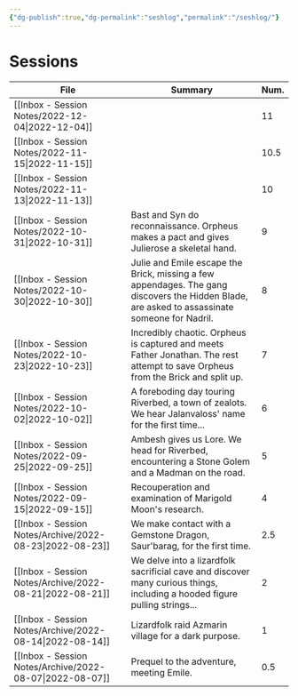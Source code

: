 ```yaml
---
{"dg-publish":true,"dg-permalink":"seshlog","permalink":"/seshlog/"}
---
```


# Sessions
| File                                                        | Summary                                                                                                                                       | Num. |
| ----------------------------------------------------------- | --------------------------------------------------------------------------------------------------------------------------------------------- | ---- |
| [[Inbox - Session Notes/2022-12-04\|2022-12-04]]         |                                                                                                                                               | 11   |
| [[Inbox - Session Notes/2022-11-15\|2022-11-15]]         |                                                                                                                                               | 10.5 |
| [[Inbox - Session Notes/2022-11-13\|2022-11-13]]         |                                                                                                                                               | 10   |
| [[Inbox - Session Notes/2022-10-31\|2022-10-31]]         | Bast and Syn do reconnaissance. Orpheus makes a pact and gives Julierose a skeletal hand.                                                     | 9    |
| [[Inbox - Session Notes/2022-10-30\|2022-10-30]]         | Julie and Emile escape the Brick, missing a few appendages. The gang discovers the Hidden Blade, are asked to assassinate someone for Nadril. | 8    |
| [[Inbox - Session Notes/2022-10-23\|2022-10-23]]         | Incredibly chaotic. Orpheus is captured and meets Father Jonathan. The rest attempt to save Orpheus from the Brick and split up.              | 7    |
| [[Inbox - Session Notes/2022-10-02\|2022-10-02]]         | A foreboding day touring Riverbed, a town of zealots. We hear Jalanvaloss' name for the first time...                                         | 6    |
| [[Inbox - Session Notes/2022-09-25\|2022-09-25]]         | Ambesh gives us Lore. We head for Riverbed, encountering a Stone Golem and a Madman on the road.                                              | 5    |
| [[Inbox - Session Notes/2022-09-15\|2022-09-15]]         | Recouperation and examination of Marigold Moon's research.                                                                                    | 4    |
| [[Inbox - Session Notes/Archive/2022-08-23\|2022-08-23]] | We make contact with a Gemstone Dragon, Saur'barag, for the first time.                                                                       | 2.5  |
| [[Inbox - Session Notes/Archive/2022-08-21\|2022-08-21]] | We delve into a lizardfolk sacrificial cave and discover many curious things, including a hooded figure pulling strings...                    | 2    |
| [[Inbox - Session Notes/Archive/2022-08-14\|2022-08-14]] | Lizardfolk raid Azmarin village for a dark purpose.                                                                                           | 1    |
| [[Inbox - Session Notes/Archive/2022-08-07\|2022-08-07]] | Prequel to the adventure, meeting Emile.                                                                                                      | 0.5  |
